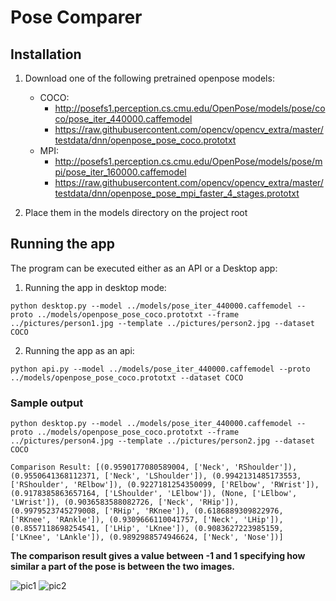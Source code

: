 # Pose Comparer

## Installation

1. Download one of the following pretrained openpose models:
    - COCO:
        - http://posefs1.perception.cs.cmu.edu/OpenPose/models/pose/coco/pose_iter_440000.caffemodel
        - https://raw.githubusercontent.com/opencv/opencv_extra/master/testdata/dnn/openpose_pose_coco.prototxt
    - MPI:
        - http://posefs1.perception.cs.cmu.edu/OpenPose/models/pose/mpi/pose_iter_160000.caffemodel
        - https://raw.githubusercontent.com/opencv/opencv_extra/master/testdata/dnn/openpose_pose_mpi_faster_4_stages.prototxt

2. Place them in the models directory on the project root

## Running the app

The program can be executed either as an API or a Desktop app:

1. Running the app in desktop mode:

```
python desktop.py --model ../models/pose_iter_440000.caffemodel --proto ../models/openpose_pose_coco.prototxt --frame ../pictures/person1.jpg --template ../pictures/person2.jpg --dataset COCO
```

2. Running the app as an api:

```
python api.py --model ../models/pose_iter_440000.caffemodel --proto ../models/openpose_pose_coco.prototxt --dataset COCO
```

### Sample output

```
python desktop.py --model ../models/pose_iter_440000.caffemodel --proto ../models/openpose_pose_coco.prototxt --frame ../pictures/person4.jpg --template ../pictures/person2.jpg --dataset COCO
   
Comparison Result: [(0.9590177080589004, ['Neck', 'RShoulder']), (0.9550641368112371, ['Neck', 'LShoulder']), (0.9942131485173553, ['RShoulder', 'RElbow']), (0.9227181254350099, ['RElbow', 'RWrist']), (0.9178385863657164, ['LShoulder', 'LElbow']), (None, ['LElbow', 'LWrist']), (0.9036583588082726, ['Neck', 'RHip']), (0.9979523745279008, ['RHip', 'RKnee']), (0.6186889309822976, ['RKnee', 'RAnkle']), (0.9309666110041757, ['Neck', 'LHip']), (0.8557118698254541, ['LHip', 'LKnee']), (0.9083627223985159, ['LKnee', 'LAnkle']), (0.9892988574946624, ['Neck', 'Nose'])]
```

**The comparison result gives a value between -1 and 1 specifying how similar a part of the pose is between the two images.**

![pic1](https://github.com/fjunqueira/pose-comparator/blob/master/samples/pic1.png)
![pic2](https://github.com/fjunqueira/pose-comparator/blob/master/samples/pic2.png)
